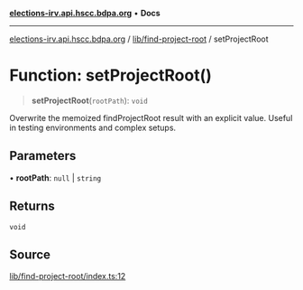 [**elections-irv.api.hscc.bdpa.org**](../../../README.md) • **Docs**

***

[elections-irv.api.hscc.bdpa.org](../../../README.md) / [lib/find-project-root](../README.md) / setProjectRoot

# Function: setProjectRoot()

> **setProjectRoot**(`rootPath`): `void`

Overwrite the memoized findProjectRoot result with an explicit value. Useful
in testing environments and complex setups.

## Parameters

• **rootPath**: `null` \| `string`

## Returns

`void`

## Source

[lib/find-project-root/index.ts:12](https://github.com/Xunnamius/elections_irv.api.hscc.bdpa.org/blob/c917ea60595d63d322e4038beb12d08f7d64cdd2/lib/find-project-root/index.ts#L12)
